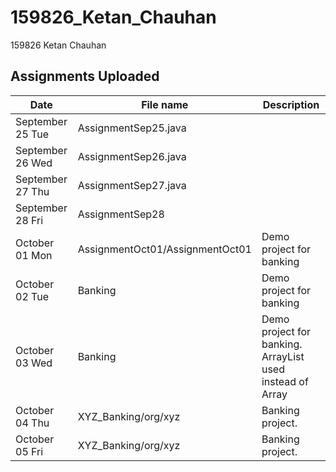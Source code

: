 # 159826_Ketan_Chauhan
159826 Ketan Chauhan

## Assignments Uploaded
| Date | File name | Description |
| -- | -- | -- |
| September 25 Tue | AssignmentSep25.java |  |
| September 26 Wed | AssignmentSep26.java |  |
| September 27 Thu | AssignmentSep27.java |  |
| September 28 Fri | AssignmentSep28 |  |
| October 01 Mon | AssignmentOct01/AssignmentOct01 | Demo project for banking |
| October 02 Tue | Banking | Demo project for banking |
| October 03 Wed | Banking | Demo project for banking. ArrayList used instead of Array |
| October 04 Thu | XYZ_Banking/org/xyz | Banking project. |
| October 05 Fri | XYZ_Banking/org/xyz | Banking project. |
